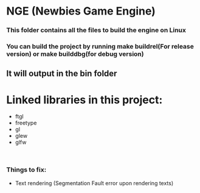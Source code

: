 # NGE (Newbies Game Engine)

### This folder contains all the files to build the engine on Linux

### You can build the project by running make buildrel(For release version) or make builddbg(for debug version)
## It will output in the bin folder
# Linked libraries in this project:
<ul>
	<li>ftgl</li>
	<li>freetype</li>
	<li>gl</li>
	<li>glew</li>
	<li>glfw</li>
</ul><br/>

### Things to fix:
<ul>
	<li>Text rendering (Segmentation Fault error upon rendering texts)</li>
</ul>